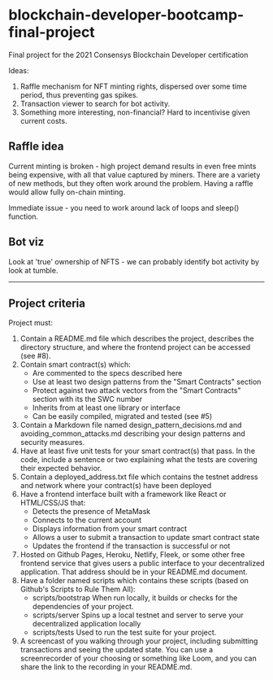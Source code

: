 # blockchain-developer-bootcamp-final-project
Final project for the 2021 Consensys Blockchain Developer certification

Ideas:

1. Raffle mechanism for NFT minting rights, dispersed over some time period,
  thus preventing gas spikes.
2. Transaction viewer to search for bot activity.
3. Something more interesting, non-financial? Hard to incentivise given current
  costs.

## Raffle idea

Current minting is broken - high project demand results in even free mints
being expensive, with all that value captured by miners. There are a variety of
new methods, but they often work around the problem. Having a raffle would
allow fully on-chain minting.

Immediate issue - you need to work around lack of loops and sleep() function.

## Bot viz

Look at 'true' ownership of NFTS - we can probably identify bot activity by
look at tumble.

---
## Project criteria

Project must:

1. Contain a README.md file which describes the project, describes the directory structure, and where the frontend project can be accessed (see #8).
2. Contain smart contract(s) which:
   -  Are commented to the specs described here
   -   Use at least two design patterns from the "Smart Contracts" section
   -   Protect against two attack vectors from the "Smart Contracts" section with its the SWC number
   -   Inherits from at least one library or interface
   -   Can be easily compiled, migrated and tested (see #5)
3. Contain a Markdown file named design_pattern_decisions.md and avoiding_common_attacks.md describing your design patterns and security measures.
4. Have at least five unit tests for your smart contract(s) that pass. In the code, include a sentence or two explaining what the tests are covering their expected behavior.
5. Contain a deployed_address.txt file which contains the testnet address and network where your contract(s) have been deployed
6. Have a frontend interface built with a framework like React or HTML/CSS/JS that:
     - Detects the presence of MetaMask
     - Connects to the current account
     - Displays information from your smart contract
     - Allows a user to submit a transaction to update smart contract state
     - Updates the frontend if the transaction is successful or not
7. Hosted on Github Pages, Heroku, Netlify, Fleek, or some other free frontend service that gives users a public interface to your decentralized application. That address should be in your README.md document.
8. Have a folder named scripts which contains these scripts (based on Github's Scripts to Rule Them All):
   - scripts/bootstrap When run locally, it builds or checks for the dependencies of your project.
   - scripts/server Spins up a local testnet and server to serve your decentralized application locally
   - scripts/tests Used to run the test suite for your project.
9. A screencast of you walking through your project, including submitting transactions and seeing the updated state. You can use a screenrecorder of your choosing or something like Loom, and you can share the link to the recording in your README.md.